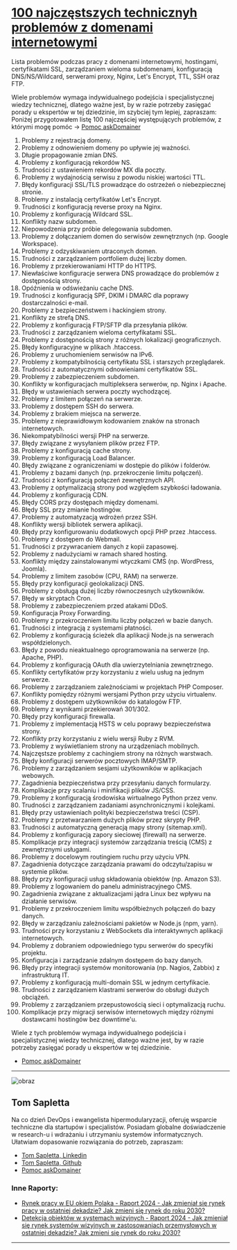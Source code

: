 # [100 najczęstszych technicznyh problemów z domenami internetowymi](http://100.askdomainer.com)


Lista problemów podczas pracy z domenami internetowymi, hostingami, certyfikatami SSL, zarządzaniem wieloma subdomenami, konfiguracją DNS/NS/Wildcard, serwerami proxy, Nginx, Let's Encrypt, TTL, SSH oraz FTP.

Wiele problemów wymaga indywidualnego podejścia i specjalistycznej wiedzy technicznej, dlatego ważne jest, by w razie potrzeby zasięgać porady u ekspertów w tej dziedzinie, im szybciej tym lepiej, zapraszam:
Poniżej przygotowałem listę 100 najczęściej występujących problemów, z którymi mogę pomóc -> [Pomoc askDomainer](https://oferta.askdomainer.com/)
  
1. Problemy z rejestracją domeny.
2. Problemy z odnowieniem domeny po upływie jej ważności.
3. Długie propagowanie zmian DNS.
4. Problemy z konfiguracją rekordów NS.
5. Trudności z ustawieniem rekordów MX dla poczty.
6. Problemy z wydajnością serwisu z powodu niskiej wartości TTL.
7. Błędy konfiguracji SSL/TLS prowadzące do ostrzeżeń o niebezpiecznej stronie.
8. Problemy z instalacją certyfikatów Let's Encrypt.
9. Trudności z konfiguracją reverse proxy na Nginx.
10. Problemy z konfiguracją Wildcard SSL.
11. Konflikty nazw subdomen.
12. Niepowodzenia przy próbie delegowania subdomen.
13. Problemy z dołączaniem domen do serwisów zewnętrznych (np. Google Workspace).
14. Problemy z odzyskiwaniem utraconych domen.
15. Trudności z zarządzaniem portfoliem dużej liczby domen.
16. Problemy z przekierowaniami HTTP do HTTPS.
17. Niewłaściwe konfiguracje serwera DNS prowadzące do problemów z dostępnością strony.
18. Opóźnienia w odświeżaniu cache DNS.
19. Trudności z konfiguracją SPF, DKIM i DMARC dla poprawy dostarczalności e-mail.
20. Problemy z bezpieczeństwem i hackingiem strony.
21. Konflikty ze strefą DNS.
22. Problemy z konfiguracją FTP/SFTP dla przesyłania plików.
23. Trudności z zarządzaniem wieloma certyfikatami SSL.
24. Problemy z dostępnością strony z różnych lokalizacji geograficznych.
25. Błędy konfiguracyjne w plikach .htaccess.
26. Problemy z uruchomieniem serwisów na IPv6.
27. Problemy z kompatybilnością certyfikatu SSL i starszych przeglądarek.
28. Trudności z automatycznymi odnowieniami certyfikatów SSL.
29. Problemy z zabezpieczeniem subdomen.
30. Konflikty w konfiguracjach multipleksera serwerów, np. Nginx i Apache.
31. Błędy w ustawieniach serwera poczty wychodzącej.
32. Problemy z limitem połączeń na serwerze.
33. Problemy z dostępem SSH do serwera.
34. Problemy z brakiem miejsca na serwerze.
35. Problemy z nieprawidłowym kodowaniem znaków na stronach internetowych.
36. Niekompatybilności wersji PHP na serwerze.
37. Błędy związane z wysyłaniem plików przez FTP.
38. Problemy z konfiguracją cache strony.
39. Problemy z konfiguracją Load Balancer.
40. Błędy związane z ograniczeniami w dostępie do plików i folderów.
41. Problemy z bazami danych (np. przekroczenie limitu połączeń).
42. Trudności z konfiguracją połączeń zewnętrznych API.
43. Problemy z optymalizacją strony pod względem szybkości ładowania.
44. Problemy z konfiguracją CDN.
45. Błędy CORS przy dostępach między domenami.
46. Błędy SSL przy zmianie hostingów.
47. Problemy z automatyzacją wdrożeń przez SSH.
48. Konflikty wersji bibliotek serwera aplikacji.
49. Błędy przy konfigurowaniu dodatkowych opcji PHP przez .htaccess.
50. Problemy z dostępem do Webmail.
51. Trudności z przywracaniem danych z kopii zapasowej.
52. Problemy z nadużyciami w ramach shared hosting.
53. Konflikty między zainstalowanymi wtyczkami CMS (np. WordPress, Joomla).
54. Problemy z limitem zasobów (CPU, RAM) na serwerze.
55. Błędy przy konfiguracji geolokalizacji DNS.
56. Problemy z obsługą dużej liczby równoczesnych użytkowników.
57. Błędy w skryptach Cron.
58. Problemy z zabezpieczeniem przed atakami DDoS.
59. Konfiguracja Proxy Forwarding.
60. Problemy z przekroczeniem limitu liczby połączeń w bazie danych.
61. Trudności z integracją z systemami płatności.
62. Problemy z konfiguracją ścieżek dla aplikacji Node.js na serwerach współdzielonych.
63. Błędy z powodu nieaktualnego oprogramowania na serwerze (np. Apache, PHP).
64. Problemy z konfiguracją OAuth dla uwierzytelniania zewnętrznego.
65. Konflikty certyfikatów przy korzystaniu z wielu usług na jednym serwerze.
66. Problemy z zarządzaniem zależnościami w projektach PHP Composer.
67. Konflikty pomiędzy różnymi wersjami Python przy użyciu virtualenv.
68. Problemy z dostępem użytkowników do katalogów FTP.
69. Problemy z wynikami przekierowań 301/302.
70. Błędy przy konfiguracji firewalla.
71. Problemy z implementacją HSTS w celu poprawy bezpieczeństwa strony.
72. Konflikty przy korzystaniu z wielu wersji Ruby z RVM.
73. Problemy z wyświetlaniem strony na urządzeniach mobilnych.
74. Najczęstsze problemy z cachingiem strony na różnych warstwach.
75. Błędy konfiguracji serwerów pocztowych IMAP/SMTP.
76. Problemy z zarządzaniem sesjami użytkowników w aplikacjach webowych.
77. Zagadnienia bezpieczeństwa przy przesyłaniu danych formularzy.
78. Komplikacje przy scalaniu i minifikacji plików JS/CSS.
79. Problemy z konfiguracją środowiska wirtualnego Python przez venv.
80. Trudności z zarządzaniem zadaniami asynchronicznymi i kolejkami.
81. Błędy przy ustawieniach polityki bezpieczeństwa treści (CSP).
82. Problemy z przetwarzaniem dużych plików przez skrypty PHP.
83. Trudności z automatyczną generacją mapy strony (sitemap.xml).
84. Problemy z konfiguracją zapory sieciowej (firewall) na serwerze.
85. Komplikacje przy integracji systemów zarządzania treścią (CMS) z zewnętrznymi usługami.
86. Problemy z docelowym routingiem ruchu przy użyciu VPN.
87. Zagadnienia dotyczące zarządzania prawami do odczytu/zapisu w systemie plików.
88. Błędy przy konfiguracji usług składowania obiektów (np. Amazon S3).
89. Problemy z logowaniem do panelu administracyjnego CMS.
90. Zagadnienia związane z aktualizacjami jądra Linux bez wpływu na działanie serwisów.
91. Problemy z przekroczeniem limitu współbieżnych połączeń do bazy danych.
92. Błędy w zarządzaniu zależnościami pakietów w Node.js (npm, yarn).
93. Trudności przy korzystaniu z WebSockets dla interaktywnych aplikacji internetowych.
94. Problemy z dobraniem odpowiedniego typu serwerów do specyfiki projektu.
95. Konfiguracja i zarządzanie zdalnym dostępem do bazy danych.
96. Błędy przy integracji systemów monitorowania (np. Nagios, Zabbix) z infrastrukturą IT.
97. Problemy z konfiguracją multi-domain SSL w jednym certyfikacie.
98. Trudności z zarządzaniem klastrami serwerów do obsługi dużych obciążeń.
99. Problemy z zarządzaniem przepustowością sieci i optymalizacją ruchu.
100. Komplikacje przy migracji serwisów internetowych między różnymi dostawcami hostingów bez downtime'u.

Wiele z tych problemów wymaga indywidualnego podejścia i specjalistycznej wiedzy technicznej, dlatego ważne jest, by w razie potrzeby zasięgać porady u ekspertów w tej dziedzinie.
+ [Pomoc askDomainer](https://oferta.askdomainer.com/)



---



![obraz](https://github.com/tom-sapletta-com/rynek-pracy-2030-eu/assets/5669657/24abdad9-5aff-4834-95a0-d7215cc6e0bc)

## Tom Sapletta

Na co dzień DevOps i ewangelista hipermodularyzacji, oferuję wsparcie techniczne dla startupów i specjalistów.
Posiadam globalne doświadczenie w research-u i wdrażaniu i utrzymaniu systemów informatycznych. 
Ułatwiam dopasowanie rozwiązania do potrzeb, zapraszam:

+ [Tom Sapletta, Linkedin](https://www.linkedin.com/in/tom-sapletta-com)
+ [Tom Sapletta, Github](https://github.com/tom-sapletta-com)
+ [Pomoc askDomainer](https://oferta.askdomainer.com/)

### Inne Raporty:

+ [Rynek pracy w EU okiem Polaka - Raport 2024 - Jak zmieniał się rynek pracy w ostatniej dekadzie? Jak zmieni się rynek do roku 2030?](https://2024.teleworking.info/)
+ [Detekcja obiektów w systemach wizyjnych - Raport 2024 - Jak zmieniał się rynek systemów wizyjnych w zastosowaniach przemysłowych w ostatniej dekadzie? Jak zmieni się rynek do roku 2030?](https://2024.teleoperator.info/)

---



<script src="https://cdn.jsdelivr.net/npm/mermaid@10.8.0/dist/mermaid.min.js"></script>
<script>
var config = {
    startOnReady:true,
    theme: 'forest',
    flowchart:{
            useMaxWidth:false,
            htmlLabels:true
        }
};
mermaid.initialize(config);
mermaid.init(undefined, '.language-mermaid');
</script>

<script type="module">
    /**
  import mermaid from 'https://cdn.jsdelivr.net/npm/mermaid@10/dist/mermaid.esm.min.mjs';
  mermaid.initialize({
    startOnLoad: true,
    theme: 'dark'
  });
  */
</script>
